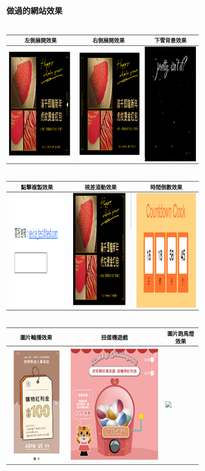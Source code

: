 ## 做過的網站效果

</br>

| 左側展開效果 | 右側展開效果 | 下雪背景效果 | 
|-------------|-------------|-------------|
| <img src="https://raw.githubusercontent.com/layla4131/Web_function/main/images/gif/left_pop.gif" height="300"> |  <img src="https://raw.githubusercontent.com/layla4131/Web_function/main/images/gif/right_pop.gif" height="300"> | <img src="https://raw.githubusercontent.com/layla4131/Web_function/main/images/gif/snow.gif" height="300"> |

</br>

| 點擊複製效果 | 視差滾動效果 | 時間倒數效果 | 
|-------------|-------------|-------------|
| <img src="https://raw.githubusercontent.com/layla4131/Web_function/main/images/gif/clickCopy.gif" height="300"> | <img src="https://raw.githubusercontent.com/layla4131/Web_function/main/images/gif/Parallax_Scrolling.gif" height="300"> |<img src="https://raw.githubusercontent.com/layla4131/Web_function/main/images/gif/countdown.gif" height="300"> |
       
</br>

| 圖片輪播效果 | 扭蛋機遊戲 | 圖片跑馬燈效果 | 
|-------------|-------------|-------------|
| <img src="https://raw.githubusercontent.com/layla4131/Web_function/main/images/gif/SlideShow.gif" height="300"> | <img src="https://raw.githubusercontent.com/layla4131/Web_function/main/images/gif/gashapon.gif" height="300"> |<img src="https://raw.githubusercontent.com/layla4131/Web_function/main/images/gif/marquee.gif" height="300"> |

</br>
